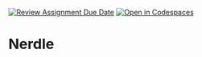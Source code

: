 [![Review Assignment Due Date](https://classroom.github.com/assets/deadline-readme-button-22041afd0340ce965d47ae6ef1cefeee28c7c493a6346c4f15d667ab976d596c.svg)](https://classroom.github.com/a/Tm7PdKHd)
[![Open in Codespaces](https://classroom.github.com/assets/launch-codespace-2972f46106e565e64193e422d61a12cf1da4916b45550586e14ef0a7c637dd04.svg)](https://classroom.github.com/open-in-codespaces?assignment_repo_id=20880146)
<!-- 
   Assignment Notes:
   - To run the game, execute `python3 nerdle.py` in the terminal.
   - Your task is to implement the equation generation functions in `equation_generator.py` and the solution validator in `game_engine.py`.
   - Don't forget to import your modules.
   - PAY ATTENTION TO THE TODO COMMENTS IN THE CODE.
   - Each function has comments detailing its purpose and requirements.
   - Code is automatically tested *every time* you push changes to GitHub.
-->

# Nerdle